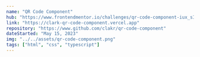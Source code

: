 ```yaml
---
name: "QR Code Component"
hub: "https://www.frontendmentor.io/challenges/qr-code-component-iux_sIO_H"
link: "https://clark-qr-code-component.vercel.app"
repository: "https://www.github.com/clakr/qr-code-component"
dateStarted: "May 15, 2023"
img: "../../assets/qr-code-component.png"
tags: ["html", "css", "typescript"]
---
```


